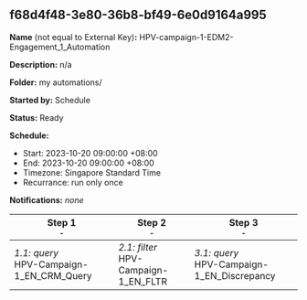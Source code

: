 ## f68d4f48-3e80-36b8-bf49-6e0d9164a995

**Name** (not equal to External Key)**:** HPV-campaign-1-EDM2-Engagement_1_Automation

**Description:** n/a

**Folder:** my automations/

**Started by:** Schedule

**Status:** Ready

**Schedule:**

* Start: 2023-10-20 09:00:00 +08:00
* End: 2023-10-20 09:00:00 +08:00
* Timezone: Singapore Standard Time
* Recurrance: run only once

**Notifications:** _none_


| Step 1<br>_<small>-</small>_ | Step 2<br>_<small>-</small>_ | Step 3<br>_<small>-</small>_ |
| --- | --- | --- |
| _1.1: query_<br>HPV-Campaign-1_EN_CRM_Query | _2.1: filter_<br>HPV-Campaign-1_EN_FLTR | _3.1: query_<br>HPV-Campaign-1_EN_Discrepancy |
